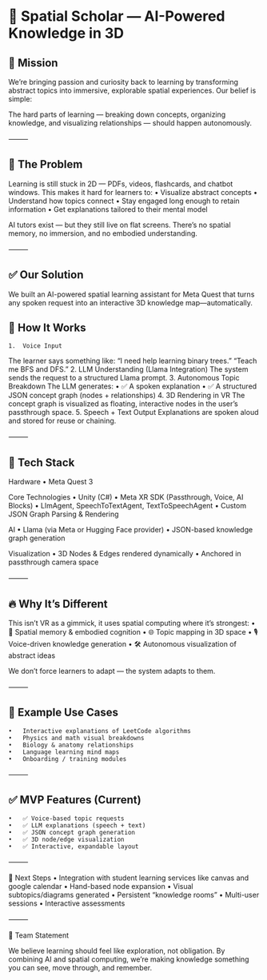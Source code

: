 
# 🌌 Spatial Scholar — AI-Powered Knowledge in 3D

## 🚀 Mission

We’re bringing passion and curiosity back to learning by transforming abstract topics into immersive, explorable spatial experiences. Our belief is simple:

The hard parts of learning — breaking down concepts, organizing knowledge, and visualizing relationships — should happen autonomously.

⸻

## 🎯 The Problem

Learning is still stuck in 2D — PDFs, videos, flashcards, and chatbot windows. This makes it hard for learners to:
	•	Visualize abstract concepts
	•	Understand how topics connect
	•	Stay engaged long enough to retain information
	•	Get explanations tailored to their mental model

AI tutors exist — but they still live on flat screens. There’s no spatial memory, no immersion, and no embodied understanding.

⸻

## ✅ Our Solution

We built an AI-powered spatial learning assistant for Meta Quest that turns any spoken request into an interactive 3D knowledge map—automatically.

## 🧠 How It Works
	1.	Voice Input
The learner says something like:
“I need help learning binary trees.”
“Teach me BFS and DFS.”
	2.	LLM Understanding (Llama Integration)
The system sends the request to a structured Llama prompt.
	3.	Autonomous Topic Breakdown
The LLM generates:
	•	✅ A spoken explanation
	•	✅ A structured JSON concept graph (nodes + relationships)
	4.	3D Rendering in VR
The concept graph is visualized as floating, interactive nodes in the user’s passthrough space.
	5.	Speech + Text Output
Explanations are spoken aloud and stored for reuse or chaining.

⸻

## 🧩 Tech Stack

Hardware
	•	Meta Quest 3

Core Technologies
	•	Unity (C#)
	•	Meta XR SDK (Passthrough, Voice, AI Blocks)
	•	LlmAgent, SpeechToTextAgent, TextToSpeechAgent
	•	Custom JSON Graph Parsing & Rendering

AI
	•	Llama (via Meta or Hugging Face provider)
	•	JSON-based knowledge graph generation

Visualization
	•	3D Nodes & Edges rendered dynamically
	•	Anchored in passthrough camera space

⸻

## 🔥 Why It’s Different

This isn’t VR as a gimmick, it uses spatial computing where it’s strongest:
	•	🧠 Spatial memory & embodied cognition
	•	🌐 Topic mapping in 3D space
	•	🎙️ Voice-driven knowledge generation
	•	🛠️ Autonomous visualization of abstract ideas

We don’t force learners to adapt — the system adapts to them.

⸻

## 📌 Example Use Cases
	•	Interactive explanations of LeetCode algorithms
	•	Physics and math visual breakdowns
	•	Biology & anatomy relationships
	•	Language learning mind maps
	•	Onboarding / training modules

⸻

## ✅ MVP Features (Current)
	•	✅ Voice-based topic requests
	•	✅ LLM explanations (speech + text)
	•	✅ JSON concept graph generation
	•	✅ 3D node/edge visualization
	•	✅ Interactive, expandable layout

⸻

🎯 Next Steps
	• Integration with student learning services like canvas and google calendar
	•	Hand-based node expansion
	•	Visual subtopics/diagrams generated
	•	Persistent “knowledge rooms”
	•	Multi-user sessions
	•	Interactive assessments

⸻

🤝 Team Statement

We believe learning should feel like exploration, not obligation.
By combining AI and spatial computing, we’re making knowledge something you can see, move through, and remember.
